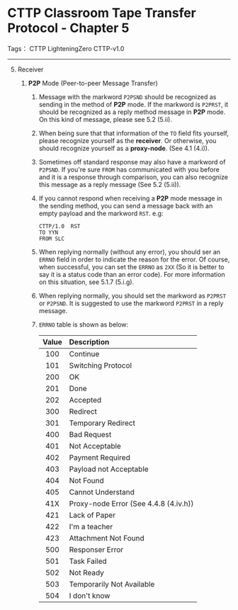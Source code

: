 # CTTP Classroom Tape Transfer Protocol - Chapter 5 

Tags： CTTP LighteningZero CTTP-v1.0

---

5. Receiver

    1. **P2P** Mode (Peer-to-peer Message Transfer)

        1. Message with the markword `P2PSND` should be recognized as sending in the method of **P2P** mode. If the markword is `P2PRST`, it should be recognized as a reply method message in **P2P** mode. On this kind of message, please see 5.2 (5.ii).

        1. When being sure that that information of the `TO` field fits yourself, please recognize yourself as the **receiver**. Or otherwise, you should recognize yourself as a **proxy-node**. (See 4.1 (4.i)).

        1. Sometimes off standard response may also have a markword of `P2PSND`. If you're sure `FROM` has communicated with you before and it is a response through comparison, you can also recognize this message as a reply message (See 5.2 (5.ii)).

        1. If you cannot respond when receiving a **P2P** mode message in the sending method, you can send a message back with an empty payload and the markword `RST`. e.g:

            ```text
            CTTP/1.0  RST
            TO YYN
            FROM SLC
            ```

        1. When replying normally (without any error), you should ser an `ERRNO` field in order to indicate the reason for the error. Of course, when successful, you can set the `ERRNO` as `2XX` (So it is better to say it is a status code than an error code). For more information on this situation, see 5.1.7 (5.i.g).

        1. When replying normally, you should set the markword as `P2PRST` or `P2PSND`. It is suggested to use the markword `P2PRST` in a reply message.

        1. `ERRNO` table is shown as below:

            | Value | Description                           |
            | :---: | :------------------------------------ |
            |  100  | Continue                              |
            |  101  | Switching Protocol                    |
            |  200  | OK                                    |
            |  201  | Done                                  |
            |  202  | Accepted                              |
            |  300  | Redirect                              |
            |  301  | Temporary Redirect                    |
            |  400  | Bad Request                           |
            |  401  | Not Acceptable                        |
            |  402  | Payment Required                      |
            |  403  | Payload not Acceptable                |
            |  404  | Not Found                             |
            |  405  | Cannot Understand                     |
            |  41X  | Proxy-node Error (See 4.4.8 (4.iv.h)) |
            |  421  | Lack of Paper                         |
            |  422  | I'm a teacher                         |
            |  423  | Attachment Not Found                  |
            |  500  | Responser Error                       |
            |  501  | Task Failed                           |
            |  502  | Not Ready                             |
            |  503  | Temporarily Not Available             |
            |  504  | I don't know                          |
